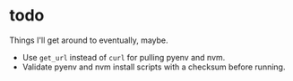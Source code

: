 # todo

Things I'll get around to eventually, maybe.

- Use `get_url` instead of `curl` for pulling pyenv and nvm.
- Validate pyenv and nvm install scripts with a checksum before running.
